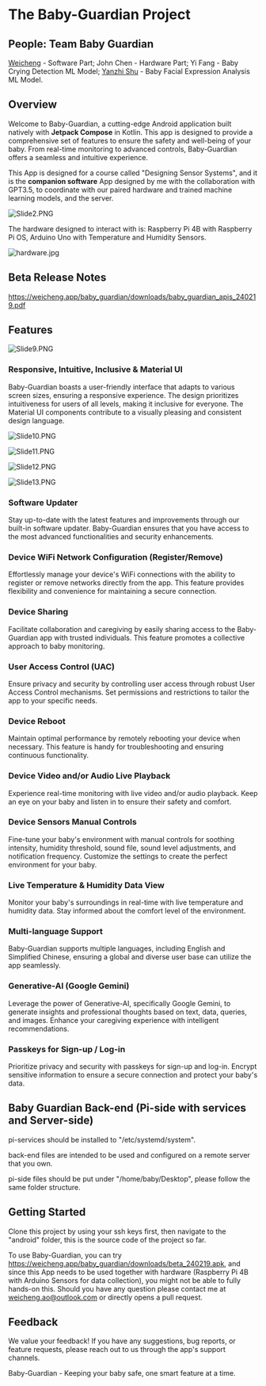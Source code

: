 # The Baby-Guardian Project

## People: Team Baby Guardian
[Weicheng](https://github.com/Weicheng783) - Software Part; John Chen - Hardware Part; Yi Fang - Baby Crying Detection ML Model; [Yanzhi Shu](https://github.com/Yenchk) - Baby Facial Expression Analysis ML Model.

## Overview

Welcome to Baby-Guardian, a cutting-edge Android application built natively with **Jetpack Compose** in Kotlin. This app is designed to provide a comprehensive set of features to ensure the safety and well-being of your baby. From real-time monitoring to advanced controls, Baby-Guardian offers a seamless and intuitive experience.

This App is designed for a course called "Designing Sensor Systems", and it is the **companion software** App designed by me with the collaboration with GPT3.5, to coordinate with our paired hardware and trained machine learning models, and the server.

![Slide2.PNG](Slide2.PNG)

The hardware designed to interact with is: Raspberry Pi 4B with Raspberry Pi OS, Arduino Uno with Temperature and Humidity Sensors.

![hardware.jpg](hardware.jpg)

## Beta Release Notes

https://weicheng.app/baby_guardian/downloads/baby_guardian_apis_240219.pdf

## Features

![Slide9.PNG](Slide9.PNG)

### Responsive, Intuitive, Inclusive & Material UI

Baby-Guardian boasts a user-friendly interface that adapts to various screen sizes, ensuring a responsive experience. The design prioritizes intuitiveness for users of all levels, making it inclusive for everyone. The Material UI components contribute to a visually pleasing and consistent design language.

![Slide10.PNG](Slide10.PNG)

![Slide11.PNG](Slide11.PNG)

![Slide12.PNG](Slide12.PNG)

![Slide13.PNG](Slide13.PNG)

### Software Updater

Stay up-to-date with the latest features and improvements through our built-in software updater. Baby-Guardian ensures that you have access to the most advanced functionalities and security enhancements.

### Device WiFi Network Configuration (Register/Remove)

Effortlessly manage your device's WiFi connections with the ability to register or remove networks directly from the app. This feature provides flexibility and convenience for maintaining a secure connection.

### Device Sharing

Facilitate collaboration and caregiving by easily sharing access to the Baby-Guardian app with trusted individuals. This feature promotes a collective approach to baby monitoring.

### User Access Control (UAC)

Ensure privacy and security by controlling user access through robust User Access Control mechanisms. Set permissions and restrictions to tailor the app to your specific needs.

### Device Reboot

Maintain optimal performance by remotely rebooting your device when necessary. This feature is handy for troubleshooting and ensuring continuous functionality.

### Device Video and/or Audio Live Playback

Experience real-time monitoring with live video and/or audio playback. Keep an eye on your baby and listen in to ensure their safety and comfort.

### Device Sensors Manual Controls

Fine-tune your baby's environment with manual controls for soothing intensity, humidity threshold, sound file, sound level adjustments, and notification frequency. Customize the settings to create the perfect environment for your baby.

### Live Temperature & Humidity Data View

Monitor your baby's surroundings in real-time with live temperature and humidity data. Stay informed about the comfort level of the environment.

### Multi-language Support

Baby-Guardian supports multiple languages, including English and Simplified Chinese, ensuring a global and diverse user base can utilize the app seamlessly.

### Generative-AI (Google Gemini)

Leverage the power of Generative-AI, specifically Google Gemini, to generate insights and professional thoughts based on text, data, queries, and images. Enhance your caregiving experience with intelligent recommendations.

### Passkeys for Sign-up / Log-in

Prioritize privacy and security with passkeys for sign-up and log-in. Encrypt sensitive information to ensure a secure connection and protect your baby's data.

## Baby Guardian Back-end (Pi-side with services and Server-side)

pi-services should be installed to "/etc/systemd/system".

back-end files are intended to be used and configured on a remote server that you own.

pi-side files should be put under "/home/baby/Desktop", please follow the same folder structure.

## Getting Started

Clone this project by using your ssh keys first, then navigate to the "android" folder, this is the source code of the project so far.

To use Baby-Guardian, you can try https://weicheng.app/baby_guardian/downloads/beta_240219.apk, and since this App needs to be used together with hardware (Raspberry Pi 4B with Arduino Sensors for data collection), you might not be able to fully hands-on this. Should you have any question please contact me at weicheng.ao@outlook.com or directly opens a pull request.

## Feedback

We value your feedback! If you have any suggestions, bug reports, or feature requests, please reach out to us through the app's support channels.

Baby-Guardian - Keeping your baby safe, one smart feature at a time.
